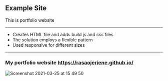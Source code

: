 ## Example Site

This is portfolio website

---

- Creates HTML file and adds build js and css files
- The solution employs a flexible pattern
- Used responsive for different sizes

---

### My portfolio website <https://rasaojeriene.github.io/>


![Screenshot 2021-03-25 at 15 49 50](https://user-images.githubusercontent.com/52051506/112484672-d1cbee80-8d82-11eb-8f91-990389243e08.jpg)

